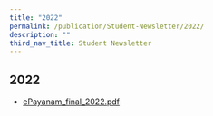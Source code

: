 ```yaml
---
title: "2022"
permalink: /publication/Student-Newsletter/2022/
description: ""
third_nav_title: Student Newsletter
---
```

## 2022

* [ePayanam_final_2022.pdf](/files/ePayanam_final_2022.pdf)
